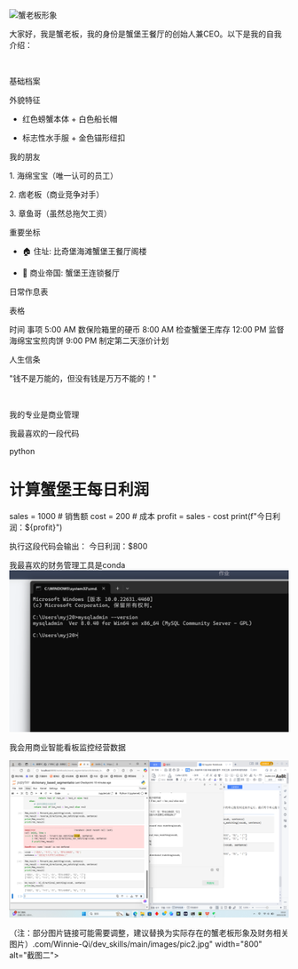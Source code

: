<img src="https://cn.bing.com/images/search?view=detailV2&ccid=jQ6RHBsi&id=A7143449D45ED1E3103E98C67FF564EDA86DA5DB&thid=OIP.jQ6RHBsieCA9xrU8lB0IswHaIS&mediaurl=https%3a%2f%2fpic.baike.soso.com%2fugc%2fbaikepic2%2f6080%2f20220321150118-1600325436_png_862_965_588510.jpg%2f0&exph=965&expw=862&q=%e8%9f%b9%e8%80%81%e6%9d%bf%e5%9b%be%e7%89%87&simid=608037885437945666&FORM=IRPRST&ck=CBF3AE5C49F0ED5B6ACB726DEF3C350C&selectedIndex=0&itb=0&idpp=overlayview&ajaxhist=0&ajaxserp=0" width="200" alt="蟹老板形象">
 
大家好，我是蟹老板，我的身份是蟹堡王餐厅的创始人兼CEO。以下是我的自我介绍：
 
 
 
基础档案
 
外貌特征
 
- 红色螃蟹本体 + 白色船长帽
 
- 标志性水手服 + 金色锚形纽扣
 
我的朋友
 
1. 海绵宝宝（唯一认可的员工）
 
2. 痞老板（商业竞争对手）
 
3. 章鱼哥（虽然总拖欠工资）
 
重要坐标
 
- 🏠 住址: 比奇堡海滩蟹堡王餐厅阁楼
 
- 🏢 商业帝国: 蟹堡王连锁餐厅
 
日常作息表
 
表格
  
时间 事项 
5:00 AM 数保险箱里的硬币 
8:00 AM 检查蟹堡王库存 
12:00 PM 监督海绵宝宝煎肉饼 
9:00 PM 制定第二天涨价计划 
 
人生信条
 
"钱不是万能的，但没有钱是万万不能的！"
 
 
 
我的专业是商业管理
 
我最喜欢的一段代码
 
python
  
# 计算蟹堡王每日利润
sales = 1000  # 销售额
cost = 200   # 成本
profit = sales - cost
print(f"今日利润：${profit}")
 
 
执行这段代码会输出： 今日利润：$800 
 
我最喜欢的财务管理工具是conda 
<img src="https://github.com/m00476/myj123/blob/master/1.png" width="800" alt="财务报表截图">
 
我会用商业智能看板监控经营数据
 
<img src="https://github.com/m00476/myj123/blob/master/2.png" width="800" alt="商业看板截图">
 
（注：部分图片链接可能需要调整，建议替换为实际存在的蟹老板形象及财务相关图片）.com/Winnie-Qi/dev_skills/main/images/pic2.jpg" width="800" alt="截图二">